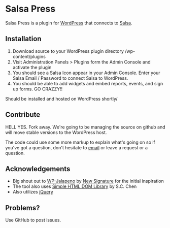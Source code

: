 Salsa Press
=============

Salsa Press is a plugin for [WordPress](http://wordpress.org) that connects to [Salsa](http://salsalabs.com).

Installation
-------

1. Download source to your WordPress plugin directory /wp-content/plugins
2. Visit Administration Panels > Plugins form the Admin Console and activate the plugin
3. You should see a Salsa Icon appear in your Admin Console. Enter your Salsa Email / Password to connect Salsa to WordPress.
4. You should be able to add widgets and embed reports, events, and sign up forms. GO CRAZZY!!

Should be installed and hosted on WordPress shortly/

Contribute
------------

HELL YES. Fork away. We're going to be managing the source on github and will move stable versions to the WordPress host.

The code could use some more markup to explain what's going on so if you've got a question, don't hesitate to [email](mailto:scott@busproject.org) or leave a request or a question.

Acknowledgements
------------

* Big shout out to [WP-Jalapeno](http://www.wpjalapeno.com/) by [New Signature](http://www.newsignature.com/) for the initial inspiration
* The tool also uses [Simple HTML DOM Library](http://sourceforge.net/projects/simplehtmldom/) by S.C. Chen
* Also utilizes [jQuery](http://jquery.com/)

Problems?
------------

Use GitHub to post issues.
